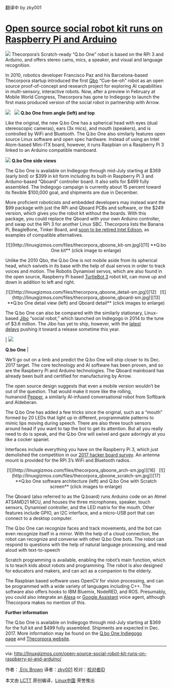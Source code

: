 翻译中 by zky001
# [Open source social robot kit runs on Raspberry Pi and Arduino][22]



![](http://linuxgizmos.com/files/thecorpora_qboone-thm.jpg)
Thecorpora’s Scratch-ready “Q.bo One” robot is based on the RPi 3 and Arduino, and offers stereo cams, mics, a speaker, and visual and language recognition.

In 2010, robotics developer Francisco Paz and his Barcelona-based Thecorpora startup introduced the first [Qbo][6] “Cue-be-oh” robot as an open source proof-of-concept and research project for exploring AI capabilities in multi-sensory, interactive robots. Now, after a preview in February at Mobile World Congress, Thecorpora has gone to Indiegogo to launch the first mass produced version of the social robot in partnership with Arrow.


 [![](http://linuxgizmos.com/files/thecorpora_qboone-sm.jpg)][7]   [![](http://linuxgizmos.com/files/thecorpora_qboone2-sm.jpg)][8] 
**Q.bo One from angle (left) and top**


Like the original, the new Q.bo One has a spherical head with eyes (dual stereoscopic cameras), ears (3x mics), and mouth (speakers), and is controlled by WiFi and Bluetooth. The Q.bo One also similarly features open source Linux software and open spec hardware. Instead of using an Intel Atom-based Mini-ITX board, however, it runs Raspbian on a Raspberry Pi 3 linked to an Arduino compatible mainboard.


 [![](http://linuxgizmos.com/files/thecorpora_qboone_side-sm.jpg)][9] 
**Q.bo One side views**


The Q.bo One is available on Indiegogo through mid-July starting at $369 (early bird) or $399 in kit form including its built-in Raspberry Pi 3 and Arduino-based “Qboard” controller board. It also sells for $499 fully assembled. The Indiegogo campaign is currently about 15 percent toward its flexible $100,000 goal, and shipments are due in December.

More proficient roboticists and embedded developers may instead want the $99 package with just the RPi and Qboard PCBs and software, or the $249 version, which gives you the robot kit without the boards. With this package, you could replace the Qboard with your own Arduino controller, and swap out the RPi 3 for another Linux SBC. Thecorpora lists the Banana Pi, BeagleBone, Tinker Board, and [soon to be retired Intel Edison][10], as examples of compatible alternatives.

<center>
 [![](http://linuxgizmos.com/files/thecorpora_qboone_kit-sm.jpg)][11] 
**Q.bo One kit**
(click image to enlarge)
</center>

Unlike the 2010 Qbo, the Q.bo One is not mobile aside from its spherical head, which swivels in its base with the help of dual servos in order to track voices and motion. The Robotis Dynamixel servos, which are also found in the open source, Raspberry Pi based [TurtleBot 3][23] robot kit, can move up and down in addition to left and right.

<center>
 [![](http://linuxgizmos.com/files/thecorpora_qboone_detail-sm.jpg)][12]   [![](http://linuxgizmos.com/files/thecorpora_qboone_qboard-sm.jpg)][13] 
**Q.bo One detail view (left) and Qboard detail**
(click images to enlarge)
</center>

The Q.bo One can also be compared with the similarly stationary, Linux-based [Jibo][24] “social robot,” which launched on Indiegogo in 2014 to the tune of $3.6 million. The Jibo has yet to ship, however, with the [latest delays][25] pushing it toward a release sometime this year.

| 
![](http://linuxgizmos.com/files/thecorpora_qboone_mouth.jpg)

**Q.bo One** |

We’ll go out on a limb and predict the Q.bo One will ship closer to its Dec. 2017 target. The core technology and AI software has been proven, and so are the Raspberry Pi and Arduino technologies. The Qboard mainboard has already been built and certified for manufacturing by Arrow.

The open source design suggests that even a mobile version wouldn’t be out of the question. That would make it more like the rolling, humanoid [Pepper][14], a similarly AI-infused conversational robot from Softbank and Aldeberan.

The Q.bo One has added a few tricks since the original, such as a “mouth” formed by 20 LEDs that light up in different, programmable patterns to mimic lips moving during speech. There are also three touch sensors around head if you want to tap the bot to get its attention. But all you really need to do is speak, and the Q.bo One will swivel and gaze adoringly at you like a cocker spaniel.

Interfaces include everything you have on the Raspberry Pi 3, which just demolished the competition in our [2017 hacker board survey][15]. An antenna mount is provided for the RPi 3’s WiFi and Bluetooth radios.

<center>
 [![](http://linuxgizmos.com/files/thecorpora_qboone_arch-sm.jpg)][16]   [![](http://linuxgizmos.com/files/thecorpora_qboone_scratch-sm.jpg)][17] 
**Q.bo One software architecture (left) and Q.bo One with Scratch screen**
(click images to enlarge)
</center>

The Qboard (also referred to as the Q.board) runs Arduino code on an Atmel ATSAMD21 MCU, and houses the three microphones, speaker, touch sensors, Dynamixel controller, and the LED matrix for the mouth. Other features include GPIO, an I2C interface, and a micro-USB port that can connect to a desktop computer.

The Q.bo One can recognize faces and track movements, and the bot can even recognize itself in a mirror. With the help of a cloud connection, the robot can recognize and converse with other Q.bo One bots. The robot can respond to questions with the help of natural language processing, and read aloud with text-to-speech

Scratch programming is available, enabling the robot’s main function, which is to teach kids about robots and programming. The robot is also designed for educators and makers, and can act as a companion to the elderly.

The Raspbian based software uses OpenCV for vision processing, and can be programmed with a wide variety of languages including C++. The software also offers hooks to IBM Bluemix, NodeRED, and ROS. Presumably, you could also integrate an [Alexa][18] or [Google Assistant][19] voice agent, although Thecorpora makes no mention of this.



**Further information**

The Q.bo One is available on Indiegogo through mid-July starting at $369 for the full kit and $499 fully assembled. Shipments are expected in Dec. 2017\. More information may be found on the [Q.bo One Indiegogo page][20] and [Thecorpora website][21].

--------------------------------------------------------------------------------

via: http://linuxgizmos.com/open-source-social-robot-kit-runs-on-raspberry-pi-and-arduino/

作者：[ Eric Brown][a]
译者：[zky001](https://github.com/zky001)
校对：[校对者ID](https://github.com/校对者ID)

本文由 [LCTT](https://github.com/LCTT/TranslateProject) 原创编译，[Linux中国](https://linux.cn/) 荣誉推出

[a]:http://linuxgizmos.com/open-source-social-robot-kit-runs-on-raspberry-pi-and-arduino/
[1]:http://twitter.com/share?url=http://linuxgizmos.com/open-source-social-robot-kit-runs-on-raspberry-pi-and-arduino/&text=Open+source+social+robot+kit+runs+on+Raspberry+Pi+and+Arduino+
[2]:https://plus.google.com/share?url=http://linuxgizmos.com/open-source-social-robot-kit-runs-on-raspberry-pi-and-arduino/
[3]:http://www.facebook.com/sharer.php?u=http://linuxgizmos.com/open-source-social-robot-kit-runs-on-raspberry-pi-and-arduino/
[4]:http://www.linkedin.com/shareArticle?mini=true&url=http://linuxgizmos.com/open-source-social-robot-kit-runs-on-raspberry-pi-and-arduino/
[5]:http://reddit.com/submit?url=http://linuxgizmos.com/open-source-social-robot-kit-runs-on-raspberry-pi-and-arduino/&title=Open%20source%20social%20robot%20kit%20runs%20on%20Raspberry%20Pi%20and%20Arduino
[6]:http://linuxdevices.linuxgizmos.com/open-source-robot-is-all-eyes/
[7]:http://linuxgizmos.com/files/thecorpora_qboone.jpg
[8]:http://linuxgizmos.com/files/thecorpora_qboone2.jpg
[9]:http://linuxgizmos.com/files/thecorpora_qboone_side.jpg
[10]:http://linuxgizmos.com/intel-pulls-the-plug-on-its-joule-edison-and-galileo-boards/
[11]:http://linuxgizmos.com/files/thecorpora_qboone_kit.jpg
[12]:http://linuxgizmos.com/files/thecorpora_qboone_detail.jpg
[13]:http://linuxgizmos.com/files/thecorpora_qboone_qboard.jpg
[14]:http://linuxgizmos.com/worlds-first-emotional-robot-runs-linux/
[15]:http://linuxgizmos.com/2017-hacker-board-survey-raspberry-pi-still-rules-but-x86-sbcs-make-gains/
[16]:http://linuxgizmos.com/files/thecorpora_qboone_arch.jpg
[17]:http://linuxgizmos.com/files/thecorpora_qboone_scratch.jpg
[18]:http://linuxgizmos.com/how-to-add-alexa-to-your-raspberry-pi-3-gizmo/
[19]:http://linuxgizmos.com/free-raspberry-pi-voice-kit-taps-google-assistant-sdk/
[20]:https://www.indiegogo.com/projects/q-bo-one-an-open-source-robot-for-everyone#/
[21]:http://thecorpora.com/
[22]:http://linuxgizmos.com/open-source-social-robot-kit-runs-on-raspberry-pi-and-arduino/
[23]:http://linuxgizmos.com/ubuntu-driven-turtlebot-gets-a-major-rev-with-a-pi-or-joule-in-the-drivers-seat/
[24]:http://linuxgizmos.com/cheery-social-robot-owes-it-all-to-its-inner-linux/
[25]:https://www.slashgear.com/jibo-delayed-to-2017-as-social-robot-hits-more-hurdles-20464725/
